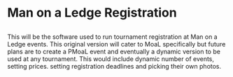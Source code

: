 # Man on a Ledge Registration
##

This will be the software used to run tournament registration at Man on a Ledge events. This original version will cater to MoaL specifically but future plans are to create a PMoaL event and eventually a dynamic version to be used at any tournament.  This would include dynamic number of events, setting prices. setting registration deadlines and picking their own photos.